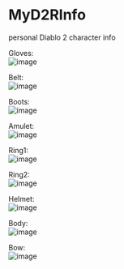 # MyD2RInfo
personal Diablo 2 character info

Gloves: <br>
![image](https://user-images.githubusercontent.com/40529615/166066361-e91c5ffc-c4c5-4696-a672-bfb50fadb136.png)

Belt:  <br>
![image](https://user-images.githubusercontent.com/40529615/166066468-f6629018-19af-4255-a04e-0bd9a15b6069.png)

Boots:  <br>
![image](https://user-images.githubusercontent.com/40529615/166066520-05998b4e-fdc1-411e-bd5f-9e35b4a38051.png)

Amulet: <br>
![image](https://user-images.githubusercontent.com/40529615/166066595-799de35d-546e-427c-b86c-7069ebe70b15.png)

Ring1:  <br>
![image](https://user-images.githubusercontent.com/40529615/166066651-d0b6c6a4-14b1-4e1c-bfdb-88b72a13c7f9.png)

Ring2:  <br>
![image](https://user-images.githubusercontent.com/40529615/166066695-6612a658-89ef-4fef-83b7-b3465215e346.png)

Helmet: <br>
![image](https://user-images.githubusercontent.com/40529615/166066741-539a0229-9ad1-478a-9fd5-946009590fce.png)

Body: <br>
![image](https://user-images.githubusercontent.com/40529615/166066903-5ab94e48-2761-4dc1-8f7b-ddd14ff69b5e.png)

Bow: <br> 
![image](https://user-images.githubusercontent.com/40529615/166067077-65b62d13-e04c-4143-be72-f60d608a3b0f.png)
